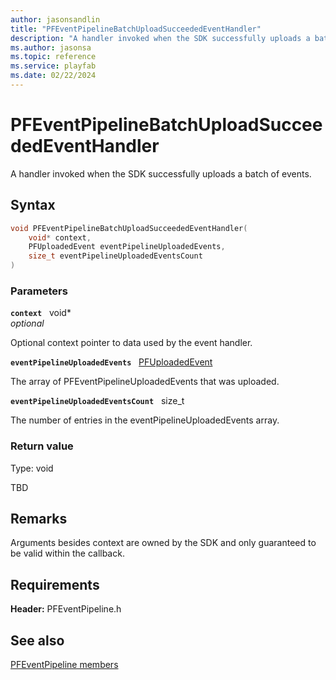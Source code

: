 ```yaml
---
author: jasonsandlin
title: "PFEventPipelineBatchUploadSucceededEventHandler"
description: "A handler invoked when the SDK successfully uploads a batch of events."
ms.author: jasonsa
ms.topic: reference
ms.service: playfab
ms.date: 02/22/2024
---
```


# PFEventPipelineBatchUploadSucceededEventHandler  

A handler invoked when the SDK successfully uploads a batch of events.  

## Syntax  
  
```cpp
void PFEventPipelineBatchUploadSucceededEventHandler(  
    void* context,  
    PFUploadedEvent eventPipelineUploadedEvents,  
    size_t eventPipelineUploadedEventsCount  
)  
```  
  
### Parameters  
  
**`context`** &nbsp; void*  
*optional*  
  
Optional context pointer to data used by the event handler.  
  
**`eventPipelineUploadedEvents`** &nbsp; [PFUploadedEvent](../structs/pfuploadedevent.md)  
  
The array of PFEventPipelineUploadedEvents that was uploaded.  
  
**`eventPipelineUploadedEventsCount`** &nbsp; size_t  
  
The number of entries in the eventPipelineUploadedEvents array.  
  
  
### Return value
Type: void
  
TBD  
  
## Remarks  
  
Arguments besides context are owned by the SDK and only guaranteed to be valid within the callback.
  
## Requirements  
  
**Header:** PFEventPipeline.h
  
## See also  
[PFEventPipeline members](../pfeventpipeline_members.md)  

  
  
